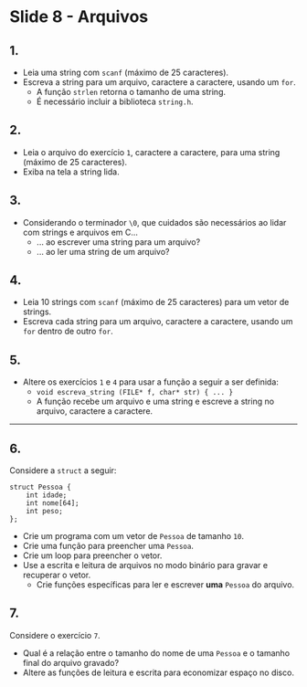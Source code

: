 <meta http-equiv="Content-Type" content="text/html; charset=UTF-8"/></p>        

Slide 8 - Arquivos
==================

## 1.

- Leia uma string com `scanf` (máximo de 25 caracteres).
- Escreva a string para um arquivo, caractere a caractere, usando um `for`.
    - A função `strlen` retorna o tamanho de uma string.
    - É necessário incluir a biblioteca `string.h`.

## 2.

- Leia o arquivo do exercício `1`, caractere a caractere, para uma string
  (máximo de 25 caracteres).
- Exiba na tela a string lida.

## 3.

- Considerando o terminador `\0`, que cuidados são necessários ao lidar com
  strings e arquivos em C...
    - ... ao escrever uma string para um arquivo?
    - ... ao ler uma string de um arquivo?

## 4.

- Leia 10 strings com `scanf` (máximo de 25 caracteres) para um vetor de
  strings.
- Escreva cada string para um arquivo, caractere a caractere, usando um `for`
  dentro de outro `for`.

## 5.

- Altere os exercícios `1` e `4` para usar a função a seguir a ser definida:
    - `void escreva_string (FILE* f, char* str) { ... }`
    - A função recebe um arquivo e uma string e escreve a string no arquivo,
      caractere a caractere.

-------------------------------------------------------------------------------

## 6.

Considere a `struct` a seguir:

```
struct Pessoa {
    int idade;
    int nome[64];
    int peso;
};
```

- Crie um programa com um vetor de `Pessoa` de tamanho `10`.
- Crie uma função para preencher uma `Pessoa`.
- Crie um loop para preencher o vetor.
- Use a escrita e leitura de arquivos no modo binário para gravar e recuperar
  o vetor.
    - Crie funções específicas para ler e escrever **uma** `Pessoa` do arquivo.

## 7.

Considere o exercício `7`.

- Qual é a relação entre o tamanho do nome de uma `Pessoa` e o tamanho final do
  arquivo gravado?
- Altere as funções de leitura e escrita para economizar espaço no disco.
